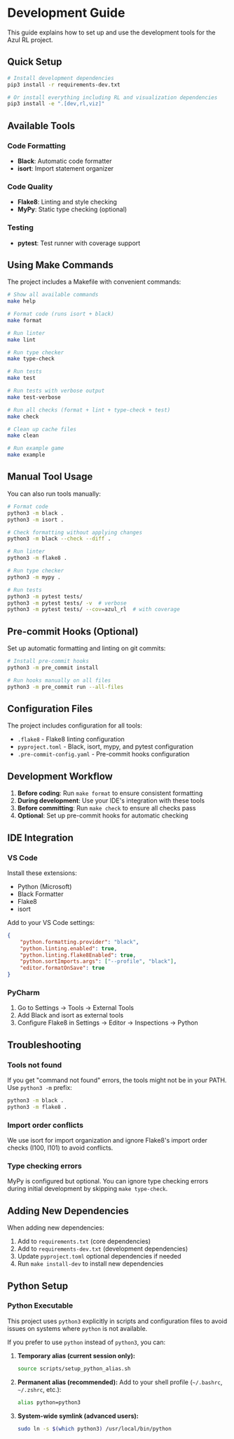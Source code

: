# Development Guide

This guide explains how to set up and use the development tools for the Azul RL project.

## Quick Setup

```bash
# Install development dependencies
pip3 install -r requirements-dev.txt

# Or install everything including RL and visualization dependencies
pip3 install -e ".[dev,rl,viz]"
```

## Available Tools

### Code Formatting

- **Black**: Automatic code formatter
- **isort**: Import statement organizer

### Code Quality

- **Flake8**: Linting and style checking
- **MyPy**: Static type checking (optional)

### Testing

- **pytest**: Test runner with coverage support

## Using Make Commands

The project includes a Makefile with convenient commands:

```bash
# Show all available commands
make help

# Format code (runs isort + black)
make format

# Run linter
make lint

# Run type checker
make type-check

# Run tests
make test

# Run tests with verbose output
make test-verbose

# Run all checks (format + lint + type-check + test)
make check

# Clean up cache files
make clean

# Run example game
make example
```

## Manual Tool Usage

You can also run tools manually:

```bash
# Format code
python3 -m black .
python3 -m isort .

# Check formatting without applying changes
python3 -m black --check --diff .

# Run linter
python3 -m flake8 .

# Run type checker
python3 -m mypy .

# Run tests
python3 -m pytest tests/
python3 -m pytest tests/ -v  # verbose
python3 -m pytest tests/ --cov=azul_rl  # with coverage
```

## Pre-commit Hooks (Optional)

Set up automatic formatting and linting on git commits:

```bash
# Install pre-commit hooks
python3 -m pre_commit install

# Run hooks manually on all files
python3 -m pre_commit run --all-files
```

## Configuration Files

The project includes configuration for all tools:

- `.flake8` - Flake8 linting configuration
- `pyproject.toml` - Black, isort, mypy, and pytest configuration
- `.pre-commit-config.yaml` - Pre-commit hooks configuration

## Development Workflow

1. **Before coding**: Run `make format` to ensure consistent formatting
2. **During development**: Use your IDE's integration with these tools
3. **Before committing**: Run `make check` to ensure all checks pass
4. **Optional**: Set up pre-commit hooks for automatic checking

## IDE Integration

### VS Code

Install these extensions:
- Python (Microsoft)
- Black Formatter
- Flake8
- isort

Add to your VS Code settings:
```json
{
    "python.formatting.provider": "black",
    "python.linting.enabled": true,
    "python.linting.flake8Enabled": true,
    "python.sortImports.args": ["--profile", "black"],
    "editor.formatOnSave": true
}
```

### PyCharm

1. Go to Settings → Tools → External Tools
2. Add Black and isort as external tools
3. Configure Flake8 in Settings → Editor → Inspections → Python

## Troubleshooting

### Tools not found
If you get "command not found" errors, the tools might not be in your PATH. Use `python3 -m` prefix:
```bash
python3 -m black .
python3 -m flake8 .
```

### Import order conflicts
We use isort for import organization and ignore Flake8's import order checks (I100, I101) to avoid conflicts.

### Type checking errors
MyPy is configured but optional. You can ignore type checking errors during initial development by skipping `make type-check`.

## Adding New Dependencies

When adding new dependencies:

1. Add to `requirements.txt` (core dependencies)
2. Add to `requirements-dev.txt` (development dependencies)
3. Update `pyproject.toml` optional dependencies if needed
4. Run `make install-dev` to install new dependencies

## Python Setup

### Python Executable
This project uses `python3` explicitly in scripts and configuration files to avoid issues on systems where `python` is not available.

If you prefer to use `python` instead of `python3`, you can:

1. **Temporary alias (current session only):**
   ```bash
   source scripts/setup_python_alias.sh
   ```

2. **Permanent alias (recommended):**
   Add to your shell profile (`~/.bashrc`, `~/.zshrc`, etc.):
   ```bash
   alias python=python3
   ```

3. **System-wide symlink (advanced users):**
   ```bash
   sudo ln -s $(which python3) /usr/local/bin/python
   ```

